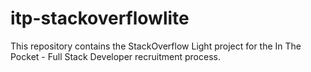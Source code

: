 # itp-stackoverflowlite
This repository contains the StackOverflow Light project for the In The Pocket - Full Stack Developer recruitment process.
